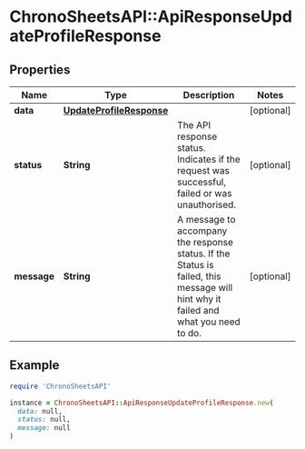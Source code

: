 # ChronoSheetsAPI::ApiResponseUpdateProfileResponse

## Properties

| Name | Type | Description | Notes |
| ---- | ---- | ----------- | ----- |
| **data** | [**UpdateProfileResponse**](UpdateProfileResponse.md) |  | [optional] |
| **status** | **String** | The API response status. Indicates if the request was successful, failed or was unauthorised. | [optional] |
| **message** | **String** | A message to accompany the response status.  If the Status is failed, this message will hint why it failed and what you need to do. | [optional] |

## Example

```ruby
require 'ChronoSheetsAPI'

instance = ChronoSheetsAPI::ApiResponseUpdateProfileResponse.new(
  data: null,
  status: null,
  message: null
)
```

